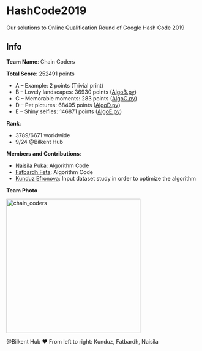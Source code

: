 # HashCode2019
Our solutions to Online Qualification Round of Google Hash Code 2019

## Info
**Team Name**: Chain Coders

**Total Score**: 252491 points
  * A – Example: 2 points (Trivial print)
  * B – Lovely landscapes: 36930 points ([AlgoB.py](https://github.com/naisila/HashCode2019/blob/master/src/AlgoB.py))
  * C – Memorable moments: 283 points ([AlgoC.py](https://github.com/naisila/HashCode2019/blob/master/src/AlgoC.py))
  * D – Pet pictures: 68405 points ([AlgoD.py](https://github.com/naisila/HashCode2019/blob/master/src/AlgoD.py))
  * E – Shiny selfies: 146871 points ([AlgoE.py](https://github.com/naisila/HashCode2019/blob/master/src/AlgoE.py))

**Rank**:
 * 3789/6671 worldwide
 * 9/24 @Bilkent Hub

**Members and Contributions**: 
  * [Naisila Puka](https://github.com/naisila): Algorithm Code
  * [Fatbardh Feta](https://github.com/fatbardhfeta): Algorithm Code
  * [Kunduz Efronova](https://github.com/efronova): Input dataset study in order to optimize the algorithm

**Team Photo**

<img src="https://i.ibb.co/Hpr6fQn/2019-02-28-23-40-39-018.jpg" alt="chain_coders" width="350"/>

@Bilkent Hub :heart: From left to right: Kunduz, Fatbardh, Naisila
